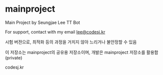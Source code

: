 # mainproject
Main Project by Seungjae Lee
TT Bot

For support, contact with my email
lee@codesj.kr

시험 버젼으로, 최적화 등의 과정을 거치지 않아 느리거나 불안정할 수 있음

이 저장소는 mainproject의 공유용 저장소이며, 개발은 mainproject 저장소를 활용함 (private)

codesj.kr
